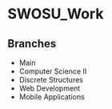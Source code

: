 # SWOSU_Work

## Branches
- Main
- Computer Science II
- Discrete Structures
- Web Development
- Mobile Applications
